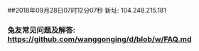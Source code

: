 ##2018年09月28日07时12分07秒 新址: 104.248.215.181
### 兔友常见问题及解答: https://github.com/wanggonging/d/blob/w/FAQ.md
